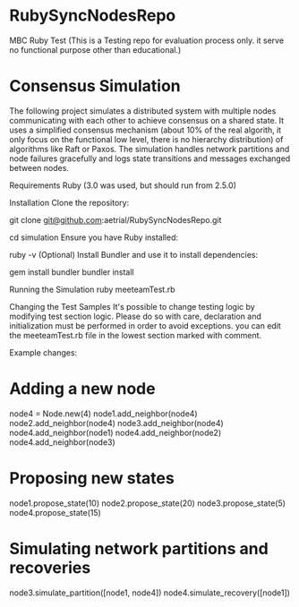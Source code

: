 # RubySyncNodesRepo
MBC Ruby Test (This is a Testing repo for evaluation process only. it serve no functional purpose other than educational.)

# Consensus Simulation
The following project simulates a distributed system with multiple nodes communicating with each other to achieve consensus on a shared state.
It uses a simplified consensus mechanism (about 10% of the real algorith, it only focus on the functional low level, there is no hierarchy distribution) of algorithms like Raft or Paxos. 
The simulation handles network partitions and node failures gracefully and logs state transitions and messages exchanged between nodes.

Requirements
Ruby (3.0 was used, but should run from 2.5.0)

Installation
Clone the repository:

git clone git@github.com:aetrial/RubySyncNodesRepo.git

cd simulation
Ensure you have Ruby installed:

ruby -v
(Optional) Install Bundler and use it to install dependencies:

gem install bundler
bundler install

Running the Simulation
ruby meeteamTest.rb

Changing the Test Samples
It's possible to change testing logic by modifying test section logic. Please do so with care, declaration and initialization must be performed in order to avoid exceptions. 
you can edit the meeteamTest.rb file in the lowest section marked with comment.

Example changes:

# Adding a new node
node4 = Node.new(4)
node1.add_neighbor(node4)
node2.add_neighbor(node4)
node3.add_neighbor(node4)
node4.add_neighbor(node1)
node4.add_neighbor(node2)
node4.add_neighbor(node3)

# Proposing new states
node1.propose_state(10)
node2.propose_state(20)
node3.propose_state(5)
node4.propose_state(15)

# Simulating network partitions and recoveries
node3.simulate_partition([node1, node4])
node4.simulate_recovery([node1])
